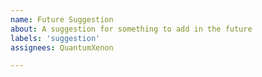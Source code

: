 ```yaml
---
name: Future Suggestion
about: A suggestion for something to add in the future
labels: 'suggestion'
assignees: QuantumXenon

---
```



